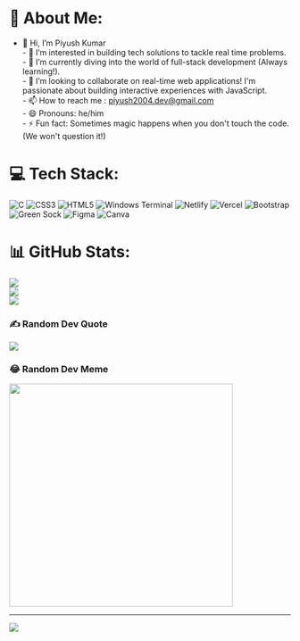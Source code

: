# 💫 About Me:
- 👋 Hi, I’m Piyush Kumar<br>- 👀 I’m interested in building tech solutions to tackle real time problems.<br>- 🌱 I’m currently diving into the world of full-stack development (Always learning!).<br>- 💞️ I’m looking to collaborate on real-time web applications! I'm passionate about building interactive experiences with JavaScript. <br>- 📫 How to reach me : piyush2004.dev@gmail.com<br>- 😄 Pronouns: he/him<br>- ⚡ Fun fact: Sometimes magic happens when you don't touch the code. (We won't question it!)<br>


# 💻 Tech Stack:
![C](https://img.shields.io/badge/c-%2300599C.svg?style=flat&logo=c&logoColor=white) ![CSS3](https://img.shields.io/badge/css3-%231572B6.svg?style=flat&logo=css3&logoColor=white) ![HTML5](https://img.shields.io/badge/html5-%23E34F26.svg?style=flat&logo=html5&logoColor=white) ![Windows Terminal](https://img.shields.io/badge/Windows%20Terminal-%234D4D4D.svg?style=flat&logo=windows-terminal&logoColor=white) ![Netlify](https://img.shields.io/badge/netlify-%23000000.svg?style=flat&logo=netlify&logoColor=#00C7B7) ![Vercel](https://img.shields.io/badge/vercel-%23000000.svg?style=flat&logo=vercel&logoColor=white) ![Bootstrap](https://img.shields.io/badge/bootstrap-%238511FA.svg?style=flat&logo=bootstrap&logoColor=white) ![Green Sock](https://img.shields.io/badge/green%20sock-88CE02?style=flat&logo=greensock&logoColor=white) ![Figma](https://img.shields.io/badge/figma-%23F24E1E.svg?style=flat&logo=figma&logoColor=white) ![Canva](https://img.shields.io/badge/Canva-%2300C4CC.svg?style=flat&logo=Canva&logoColor=white)
# 📊 GitHub Stats:
![](https://github-readme-stats.vercel.app/api?username=PiyushRepos&theme=dark&hide_border=false&include_all_commits=false&count_private=false)<br/>
![](https://github-readme-streak-stats.herokuapp.com/?user=PiyushRepos&theme=dark&hide_border=false)<br/>
![](https://github-readme-stats.vercel.app/api/top-langs/?username=PiyushRepos&theme=dark&hide_border=false&include_all_commits=false&count_private=false&layout=compact)

### ✍️ Random Dev Quote
![](https://quotes-github-readme.vercel.app/api?type=vetical&theme=radical)

### 😂 Random Dev Meme
<img src='https://randommeme-five.vercel.app/' style="height: 400px;"/>

---
[![](https://visitcount.itsvg.in/api?id=PiyushRepos&icon=0&color=0)](https://visitcount.itsvg.in)

<!-- Proudly created with GPRM ( https://gprm.itsvg.in ) -->
